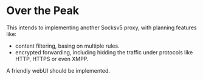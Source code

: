Over the Peak
=============
This intends to implementing another Socksv5 proxy, with planning features like:
* content filtering, basing on multiple rules.
* encrypted forwarding, including hidding the traffic under protocols like HTTP, HTTPS or even XMPP.

A friendly webUI should be implemented.
